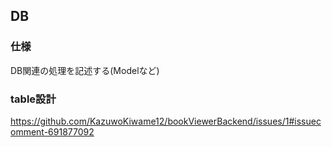 ## DB
### 仕様
DB関連の処理を記述する(Modelなど)
### table設計
https://github.com/KazuwoKiwame12/bookViewerBackend/issues/1#issuecomment-691877092
